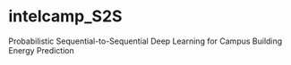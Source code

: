 # intelcamp_S2S
 Probabilistic Sequential-to-Sequential Deep Learning for Campus Building Energy Prediction
